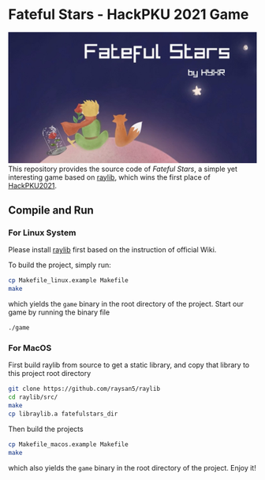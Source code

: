 # Fateful Stars - HackPKU 2021 Game
![](resources/FatefulStars.jpg)
This repository provides the source code of *Fateful Stars*, a simple yet interesting game based on [raylib](https://github.com/raysan5/raylib), which wins the first place of [HackPKU2021](https://www.hackpku.com/).
## Compile and Run

### For Linux System
Please install [raylib](https://github.com/raysan5/raylib)  first based on the instruction of official Wiki.

To build the project, simply run:

```bash
cp Makefile_linux.example Makefile
make
```

which yields the `game` binary in the root directory of the project. Start our game by running the binary file
```bash
./game
```

### For MacOS

First build raylib from source to get a static library, and copy that library to this project root directory
```bash
git clone https://github.com/raysan5/raylib
cd raylib/src/
make
cp libraylib.a fatefulstars_dir
```
Then build the projects
```bash
cp Makefile_macos.example Makefile
make
```
which also yields the `game` binary in the root directory of the project. Enjoy it!
